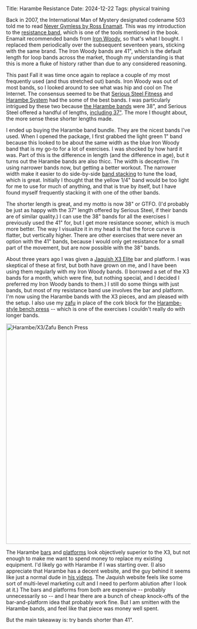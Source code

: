 Title: Harambe Resistance
Date: 2024-12-22
Tags: physical training

Back in 2007, the International Man of Mystery designated codename 503 told me to read [Never Gymless by Ross Enamait](https://rosstraining.com/blog/never-gymless/). This was my introduction to the [resistance band](https://en.wikipedia.org/wiki/Resistance_band), which is one of the tools mentioned in the book. Enamait recommended bands from [Iron Woody](https://www.ironwoodyfitness.com/), so that's what I bought. I replaced them periodically over the subsequent seventeen years, sticking with the same brand. The Iron Woody bands are 41", which is the default length for loop bands across the market, though my understanding is that this is more a fluke of history rather than due to any considered reasoning.

This past Fall it was time once again to replace a couple of my most frequently used (and thus stretched out) bands. Iron Woody was out of most bands, so I looked around to see what was hip and cool on The Internet. The consensus seemed to be that [Serious Steel Fitness](https://www.serioussteel.com/) and [Harambe System](https://harambesystem.com/) had the some of the best bands. I was particularly intrigued by these two because [the Harambe bands](https://harambesystem.com/collections/bands) were 38", and Serious Steel offered a handful of lengths, [including 37"](https://www.serioussteel.com/collections/37-bands/products/37-resistance-bands). The more I thought about, the more sense these shorter lengths made.

I ended up buying the Harambe band bundle. They are the nicest bands I've used. When I opened the package, I first grabbed the light green 1" band because this looked to be about the same width as the blue Iron Woody band that is my go-to for a lot of exercises. I was shocked by how hard it was. Part of this is the difference in length (and the difference in age), but it turns out the Harambe bands are also thicc. The width is deceptive. I'm using narrower bands now, but getting a better workout. The narrower width make it easier to do side-by-side [band stacking](https://harambesystem.com/pages/band-stacking-chart) to tune the load, which is great. Initially I thought that the yellow 1/4" band would be too light for me to use for much of anything, and that is true by itself, but I have found myself frequently stacking it with one of the other bands.

The shorter length is great, and my motto is now 38" or GTFO. (I'd probably be just as happy with the 37" length offered by Serious Steel, if their bands are of similar quality.) I can use the 38" bands for all the exercises I previously used the 41" for, but I get more resistance sooner, which is much more better. The way I visualize it in my head is that the force curve is flatter, but vertically higher. There are other exercises that were never an option with the 41" bands, because I would only get resistance for a small part of the movement, but are now possible with the 38" bands.

About three years ago I was given a [Jaquish X3 Elite](https://www.jaquishbiomedical.com/products/x3-bar/) bar and platform. I was skeptical of these at first, but both have grown on me, and I have been using them regularly with my Iron Woody bands. (I borrowed a set of the X3 bands for a month, which were fine, but nothing special, and I decided I preferred my Iron Woody bands to them.) I still do some things with just bands, but most of my resistance band use involves the bar and platform. I'm now using the Harambe bands with the X3 pieces, and am pleased with the setup. I also use my [zafu](/2023/12/floor-sitting/) in place of the cork block for the [Harambe-style bench press](https://www.youtube.com/shorts/n6tqsjMrAS8) -- which is one of the exercises I couldn't really do with longer bands.

<a href="https://www.flickr.com/photos/pigmonkey/54221629904/in/dateposted/" title="Harambe/X3/Zafu Bench Press"><img src="https://live.staticflickr.com/65535/54221629904_9a8290ef2f_c.jpg" width="800" height="600" alt="Harambe/X3/Zafu Bench Press"/></a>

The Harambe [bars](https://harambesystem.com/collections/bars) and [platforms](https://harambesystem.com/collections/base) look objectively superior to the X3, but not enough to make me want to spend money to replace my existing equipment. I'd likely go with Harambe if I was starting over. (I also appreciate that Harambe has a decent website, and the guy behind it seems like just a normal dude in [his videos](https://www.youtube.com/@harambesystem). The Jaquish website feels like some sort of multi-level marketing cult and I need to perform ablution after I look at it.) The bars and platforms from both are expensive -- probably unnecessarily so -- and I hear there are a bunch of cheap knock-offs of the bar-and-platform idea that probably work fine. But I am smitten with the Harambe bands, and feel like that piece was money well spent. 

But the main takeaway is: try bands shorter than 41".
